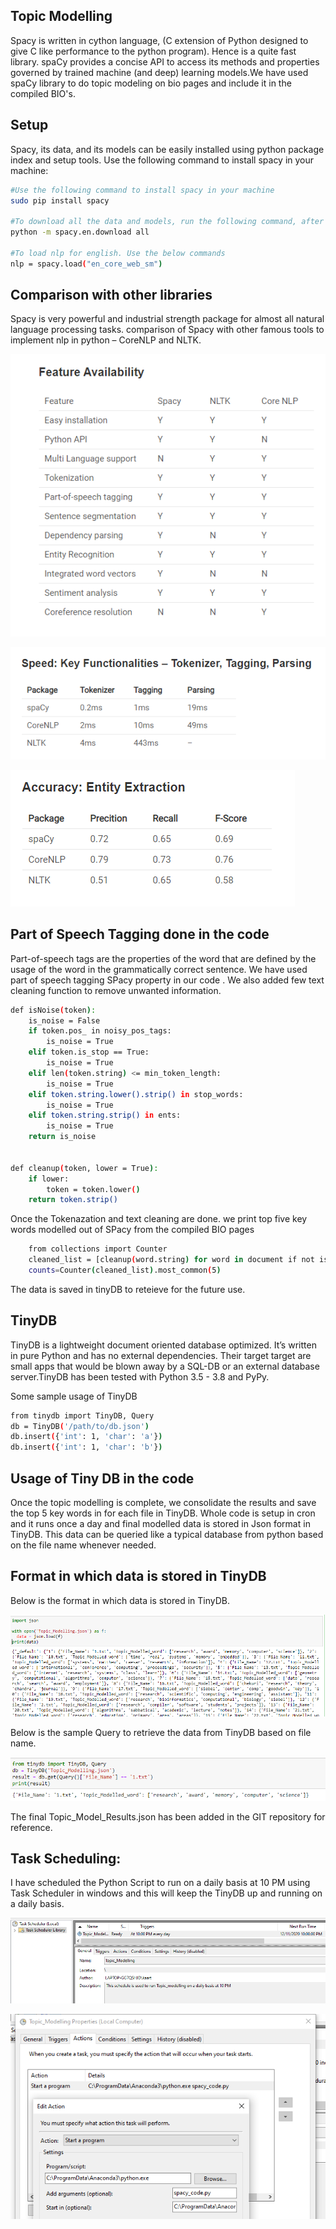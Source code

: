 ## Topic Modelling

Spacy is written in cython language, (C extension of Python designed to give C like performance to the python program). Hence is a quite fast library. spaCy provides a concise API to access its methods and properties governed by trained machine (and deep) learning models.We have used spaCy library to do topic modeling on bio pages and include it in the compiled BIO's.

## Setup

Spacy, its data, and its models can be easily installed using python package index and setup tools. Use the following command to install spacy in your machine:
```bash
#Use the following command to install spacy in your machine
sudo pip install spacy

#To download all the data and models, run the following command, after the installation:
python -m spacy.en.download all

#To load nlp for english. Use the below commands
nlp = spacy.load("en_core_web_sm")
```

## Comparison with other libraries

Spacy is very powerful and industrial strength package for almost all natural language processing tasks.
comparison of Spacy with other famous tools to implement nlp in python – CoreNLP and NLTK.

![Feature Availability](Comparison.PNG)

![Speed: Key Functionalities – Tokenizer, Tagging, Parsing](Speed.PNG)

![Accuracy: Entity Extraction](Accuracy.PNG)


## Part of Speech Tagging done in the code

Part-of-speech tags are the properties of the word that are defined by the usage of the word in the grammatically correct sentence. We have used part of speech tagging SPacy property in our code . We also added few text cleaning function to remove unwanted information.



```bash
def isNoise(token):
    is_noise = False
    if token.pos_ in noisy_pos_tags:
        is_noise = True
    elif token.is_stop == True:
        is_noise = True
    elif len(token.string) <= min_token_length:
        is_noise = True
    elif token.string.lower().strip() in stop_words:
        is_noise = True
    elif token.string.strip() in ents:
        is_noise = True
    return is_noise
    

def cleanup(token, lower = True):
    if lower:
        token = token.lower()
    return token.strip()
```

Once the Tokenazation and text cleaning are done. we print top five key words modelled out of SPacy from the compiled BIO pages

```bash
    from collections import Counter	
    cleaned_list = [cleanup(word.string) for word in document if not isNoise(word)]
    counts=Counter(cleaned_list).most_common(5)   
```

The data is saved in tinyDB to reteieve for the future use.

## TinyDB

TinyDB is a lightweight document oriented database optimized. It’s written in pure Python and has no external dependencies. Their target target are small apps that would be blown away by a SQL-DB or an external database server.TinyDB has been tested with Python 3.5 - 3.8 and PyPy.

Some sample usage of TinyDB

```bash
from tinydb import TinyDB, Query
db = TinyDB('/path/to/db.json')
db.insert({'int': 1, 'char': 'a'})
db.insert({'int': 1, 'char': 'b'})
```

## Usage of Tiny DB in the code

Once the topic modelling is complete, we consolidate the results and save the top 5 key words in for each file in TinyDB. Whole code is setup in cron and it runs once a day and final modelled data is stored in Json format in TinyDB. This data can be queried like a typical database from python based on the file name whenever needed.


## Format in which data is stored in TinyDB

Below is the format in which data is stored in TinyDB.

![Data Store in TinyDB](TinyDB_Screenshot.PNG)

Below is the sample Query to retrieve the data from TinyDB based on file name.

![Reteive_data_sample in_TinyDB](Sample_Query_tinyDB.PNG)

The final Topic_Model_Results.json has been added in the GIT repository for reference.

## Task Scheduling:

I have scheduled the Python Script to run on a daily basis at 10 PM using Task Scheduler in windows and this will keep the TinyDB up and running on a daily basis.


![Task Scheduler to run on daily basis](Task_Scheduler.PNG)

![Details of Scheduled Scripts](Scheduled_Script.PNG)

